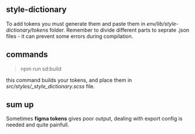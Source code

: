 ## style-dictionary

To add tokens you must generate them and paste them in _env/lib/style-dictionary/tokens_ folder. Remember to divide different parts to seprate .json files - it can prevent some errors during compilation.

## commands

> npm run sd:build

this command builds your tokens, and place them in _src/styles/\_style_dictionary.scss_ file.

## sum up

Sometimes **figma tokens** gives poor output, dealing with export config is needed and quite painfull.

